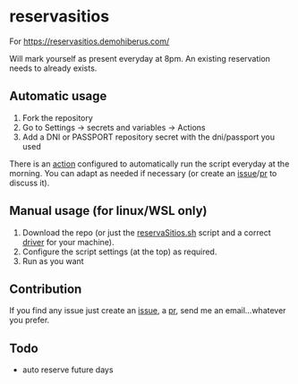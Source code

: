 # reservasitios

For https://reservasitios.demohiberus.com/

Will mark yourself as present everyday at 8pm. An existing reservation needs to already exists.

## Automatic usage

1. Fork the repository
2. Go to Settings -> secrets and variables -> Actions
3. Add a DNI or PASSPORT repository secret with the dni/passport you used

There is an [action](.github/workflows/cron.yml) configured to automatically run the script everyday at the morning. You can adapt as needed if necessary (or create an [issue](https://github.com/anayaHiberus/reservasitios/issues)/[pr](https://github.com/anayaHiberus/reservasitios/pulls) to discuss it).

## Manual usage (for linux/WSL only)

1. Download the repo (or just the [reservaSitios.sh](./reservaSitios.sh) script and a correct [driver](https://www.selenium.dev/documentation/webdriver/getting_started/install_drivers/#quick-reference) for your machine).
2. Configure the script settings (at the top) as required.
3. Run as you want

## Contribution

If you find any issue just create an [issue](https://github.com/anayaHiberus/reservasitios/issues), a [pr](https://github.com/anayaHiberus/reservasitios/pulls), send me an email...whatever you prefer.

## Todo
- auto reserve future days
